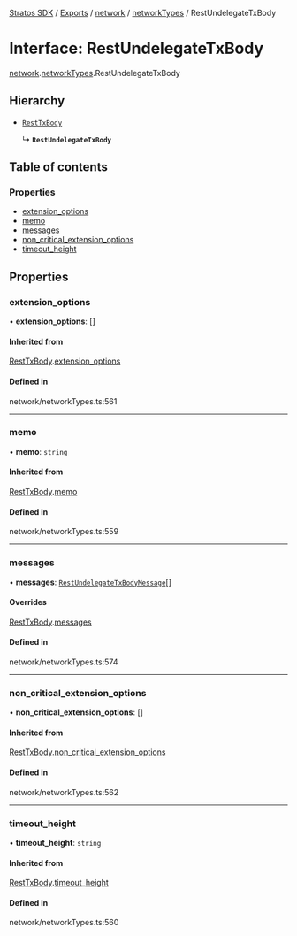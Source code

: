 [Stratos SDK](../README.md) / [Exports](../modules.md) / [network](../modules/network.md) / [networkTypes](../modules/network.networkTypes.md) / RestUndelegateTxBody

# Interface: RestUndelegateTxBody

[network](../modules/network.md).[networkTypes](../modules/network.networkTypes.md).RestUndelegateTxBody

## Hierarchy

- [`RestTxBody`](network.networkTypes.RestTxBody.md)

  ↳ **`RestUndelegateTxBody`**

## Table of contents

### Properties

- [extension\_options](network.networkTypes.RestUndelegateTxBody.md#extension_options)
- [memo](network.networkTypes.RestUndelegateTxBody.md#memo)
- [messages](network.networkTypes.RestUndelegateTxBody.md#messages)
- [non\_critical\_extension\_options](network.networkTypes.RestUndelegateTxBody.md#non_critical_extension_options)
- [timeout\_height](network.networkTypes.RestUndelegateTxBody.md#timeout_height)

## Properties

### extension\_options

• **extension\_options**: []

#### Inherited from

[RestTxBody](network.networkTypes.RestTxBody.md).[extension_options](network.networkTypes.RestTxBody.md#extension_options)

#### Defined in

network/networkTypes.ts:561

___

### memo

• **memo**: `string`

#### Inherited from

[RestTxBody](network.networkTypes.RestTxBody.md).[memo](network.networkTypes.RestTxBody.md#memo)

#### Defined in

network/networkTypes.ts:559

___

### messages

• **messages**: [`RestUndelegateTxBodyMessage`](network.networkTypes.RestUndelegateTxBodyMessage.md)[]

#### Overrides

[RestTxBody](network.networkTypes.RestTxBody.md).[messages](network.networkTypes.RestTxBody.md#messages)

#### Defined in

network/networkTypes.ts:574

___

### non\_critical\_extension\_options

• **non\_critical\_extension\_options**: []

#### Inherited from

[RestTxBody](network.networkTypes.RestTxBody.md).[non_critical_extension_options](network.networkTypes.RestTxBody.md#non_critical_extension_options)

#### Defined in

network/networkTypes.ts:562

___

### timeout\_height

• **timeout\_height**: `string`

#### Inherited from

[RestTxBody](network.networkTypes.RestTxBody.md).[timeout_height](network.networkTypes.RestTxBody.md#timeout_height)

#### Defined in

network/networkTypes.ts:560
